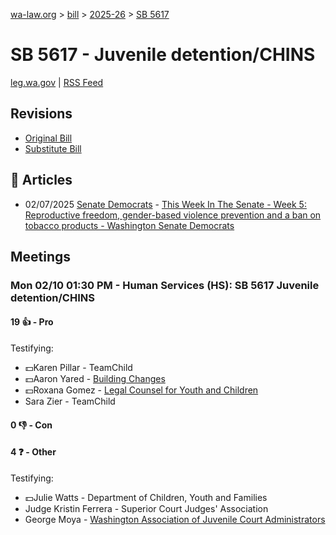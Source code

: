 [wa-law.org](/) > [bill](/bill/) > [2025-26](/bill/2025-26/) > [SB 5617](/bill/2025-26/sb/5617/)

# SB 5617 - Juvenile detention/CHINS
[leg.wa.gov](https://app.leg.wa.gov/billsummary?BillNumber=5617&Year=2025&Initiative=false) | [RSS Feed](./rss.xml)

## Revisions
* [Original Bill](1/)
* [Substitute Bill](S/)

## 📰 Articles
* 02/07/2025 [Senate Democrats](/org/senate_democrats/) - [This Week In The Senate - Week 5: Reproductive freedom, gender-based violence prevention and a ban on tobacco products - Washington Senate Democrats](https://senatedemocrats.wa.gov/blog/2025/02/07/this-week-in-the-senate-week-5-reproductive-freedom-gender-based-violence-prevention-and-a-ban-on-tobacco-products/#:~:text=Senate%20Bill%205617)

## Meetings
### Mon 02/10 01:30 PM - Human Services (HS): SB 5617 Juvenile detention/CHINS
#### 19 👍 - Pro
Testifying:
* 💵Karen Pillar - TeamChild
* 💵Aaron Yared - [Building Changes](/org/building_changes/)
* 💵Roxana Gomez - [Legal Counsel for Youth and Children](/org/legal_counsel_for_youth_and_children/)
* Sara Zier - TeamChild

#### 0 👎 - Con

#### 4 ❓ - Other
Testifying:
* 💵Julie Watts - Department of Children, Youth and Families
* Judge Kristin Ferrera - Superior Court Judges' Association
* George Moya - [Washington Association of Juvenile Court Administrators](/org/washington_association_of_juvenile_court_administrators/)
